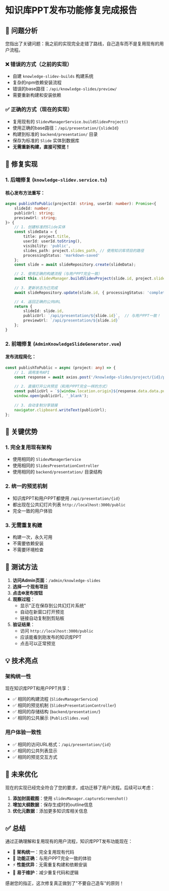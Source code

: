 # 知识库PPT发布功能修复完成报告

## 🎯 问题分析

您指出了关键问题：我之前的实现完全走错了路线，自己造车而不是复用现有的用户流程。

### ❌ 错误的方式（之前的实现）
- 自建 `knowledge-slidev-builds` 构建系统
- 复杂的npm依赖安装流程  
- 错误的base路径：`/api/knowledge-slides/preview/`
- 需要重新构建和安装依赖

### ✅ 正确的方式（现在的实现）
- 复用现有的 `SlidevManagerService.buildSlidevProject()`
- 使用正确的base路径：`/api/presentation/{slideId}`
- 构建到标准的 `backend/presentation/` 目录
- 保存为标准的 `Slide` 实体到数据库
- **无需重新构建，直接可预览！**

## 🔧 修复实现

### 1. 后端修复 (`knowledge-slidev.service.ts`)

#### 核心发布方法重写：
```typescript
async publishToPublic(projectId: string, userId: number): Promise<{
    slideId: number;
    publicUrl: string; 
    previewUrl: string;
}> {
    // 1. 创建标准的Slide实体
    const slideData = {
        title: project.title,
        userId: userId.toString(),
        visibility: 'public',
        slides_path: project.slides_path, // 使用知识库项目的路径
        processingStatus: 'markdown-saved'
    };
    const slide = await slideRepository.create(slideData);

    // 2. 使用正确的构建流程（与用户PPT完全一致）
    await this.slidevManager.buildSlidevProject(slide.id, project.slides_path);
    
    // 3. 更新状态为已完成
    await slideRepository.update(slide.id, { processingStatus: 'completed' });

    // 4. 返回正确的公共URL
    return {
        slideId: slide.id,
        publicUrl: `/api/presentation/${slide.id}`,  // 与用户PPT一致！
        previewUrl: `/api/presentation/${slide.id}`
    };
}
```

### 2. 前端修复 (`AdminKnowledgeSlideGenerator.vue`)

#### 发布流程简化：
```typescript
const publishToPublic = async (project: any) => {
    // 1. 调用发布API
    const response = await axios.post('/knowledge-slides/project/{id}/publish');
    
    // 2. 直接打开公共预览（和用户PPT完全一样的方式）
    const publicUrl = `${window.location.origin}${response.data.data.publicUrl}`;
    window.open(publicUrl, '_blank');
    
    // 3. 自动复制分享链接
    navigator.clipboard.writeText(publicUrl);
};
```

## 🎉 关键优势

### 1. **完全复用现有架构**
- 使用相同的 `SlidevManagerService` 
- 使用相同的 `SlidesPresentationController`
- 使用相同的 `backend/presentation/` 目录结构

### 2. **统一的预览机制**
- 知识库PPT和用户PPT都使用 `/api/presentation/{id}` 
- 都出现在公共幻灯片列表 `http://localhost:3000/public`
- 完全一致的用户体验

### 3. **无需重复构建**
- 构建一次，永久可用
- 不需要依赖安装
- 不需要环境检查

## 🧪 测试方法

1. **访问Admin页面**：`/admin/knowledge-slides`
2. **选择一个现有项目**
3. **点击🌐发布按钮**
4. **观察过程**：
   - 显示"正在保存到公共幻灯片系统"
   - 自动在新窗口打开预览
   - 链接自动复制到剪贴板
5. **验证结果**：
   - 访问 `http://localhost:3000/public` 
   - 应该能看到刚发布的知识库PPT
   - 点击可以正常预览

## 💡 技术亮点

### 架构统一性
现在知识库PPT和用户PPT共享：
- ✅ 相同的构建流程 (`SlidevManagerService`)
- ✅ 相同的预览机制 (`SlidesPresentationController`) 
- ✅ 相同的存储结构 (`backend/presentation/`)
- ✅ 相同的公共展示 (`PublicSlides.vue`)

### 用户体验一致性
- ✅ 相同的访问URL格式：`/api/presentation/{id}`
- ✅ 相同的公共列表显示
- ✅ 相同的预览交互方式

## 🔮 未来优化

现在的实现已经完全符合了您的要求，成功迁移了用户流程。后续可以考虑：

1. **添加封面截图**：使用 `slidevManager.captureScreenshot()`
2. **增加大纲数据**：保存生成时的outline信息
3. **优化元数据**：添加更多知识库相关信息

## ✅ 总结

通过正确理解和复用现有的用户流程，知识库PPT发布功能现在：
- 🚀 **架构统一**：完全复用现有代码
- 🎯 **功能正确**：与用户PPT完全一致的体验  
- ⚡ **性能优异**：无需重复构建和依赖安装
- 🔧 **易于维护**：减少重复代码和逻辑

感谢您的指正，这次修复真正做到了"不要自己造车"的原则！